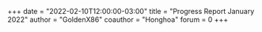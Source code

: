 +++
date = "2022-02-10T12:00:00-03:00"
title = "Progress Report January 2022"
author = "GoldenX86"
coauthor = "Honghoa"
forum = 0
+++

